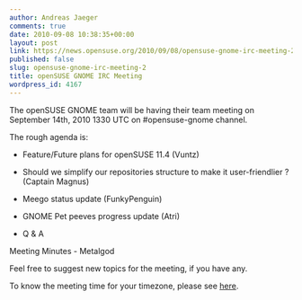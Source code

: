 ```yaml
---
author: Andreas Jaeger
comments: true
date: 2010-09-08 10:38:35+00:00
layout: post
link: https://news.opensuse.org/2010/09/08/opensuse-gnome-irc-meeting-2/
published: false
slug: opensuse-gnome-irc-meeting-2
title: openSUSE GNOME IRC Meeting
wordpress_id: 4167
---
```


The openSUSE GNOME team will be having their team meeting on September 14th, 2010 1330 UTC on #opensuse-gnome channel.

The rough agenda is:



	
  * Feature/Future plans for openSUSE 11.4 (Vuntz)

	
  * Should we simplify our repositories structure to make it user-friendlier ? (Captain Magnus)

	
  * Meego status update (FunkyPenguin)

	
  * GNOME Pet peeves progress update (Atri)

	
  * Q & A


Meeting Minutes - Metalgod

Feel free to suggest new topics for the meeting, if you have any.

To know the meeting time for your timezone, please see [here](//www.timeanddate.com/worldclock/fixedtime.html?day=14&month=9&year=2010&hour=13&min=30&sec=0&p1=0  ).
